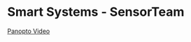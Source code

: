 # Smart Systems - SensorTeam

[Panopto Video](https://ap.cloud.panopto.eu/Panopto/Pages/Viewer.aspx?id=693a8b7b-d21c-4ef9-a6ca-ab9400c99b8f)